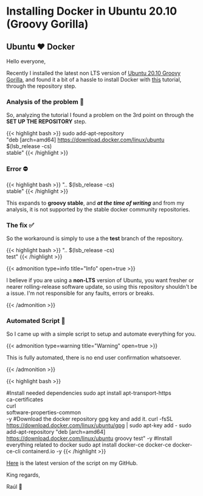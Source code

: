 # Installing Docker in Ubuntu 20.10 (Groovy Gorilla)


## Ubuntu ❤️ Docker
Hello everyone,

Recently I installed the latest non LTS version of [Ubuntu 20.10 Groovy Gorilla](https://releases.ubuntu.com/20.10/), and found it a bit of a hassle to install Docker with [this](https://docs.docker.com/engine/install/ubuntu/) tutorial, through the repository step.

<!--more-->


### Analysis of the problem 🔎
So, analyzing the tutorial I found a problem on the 3rd point on through the **SET UP THE REPOSITORY** step.

{{< highlight bash >}}
sudo add-apt-repository \
   "deb [arch=amd64] https://download.docker.com/linux/ubuntu \
   $(lsb_release -cs) \
   stable"
{{< /highlight >}}

### Error ⛔

{{< highlight bash >}}
    "..
    $(lsb_release -cs) \
    stable"
{{< /highlight >}}

This expands to **groovy stable**, and ___at the time of writing___ and from my analysis, it is not supported by the stable docker community repositories.

### The fix ✅

So the workaround is simply to use a the **test** branch of the repository. 

{{< highlight bash >}}
    "..
    $(lsb_release -cs) \
    test"
{{< /highlight >}}


{{< admonition type=info title="Info" open=true >}}

I believe if you are using a **non-LTS** version of Ubuntu, you want fresher or nearer rolling-release software update, so using this repository shouldn't be a issue. I'm not responsible for any faults, errors or breaks.

{{< /admonition >}}

### Automated Script 🔨
So I came up with a simple script to setup and automate everything for you.

{{< admonition type=warning title="Warning" open=true >}}

This is fully automated, there is no end user confirmation whatsoever.

{{< /admonition >}}


{{< highlight bash >}}

#Install needed dependencies
sudo apt install apt-transport-https \
         ca-certificates \
         curl \
         software-properties-common \
         -y 
#Download the docker repository gpg key and add it.
curl -fsSL https://download.docker.com/linux/ubuntu/gpg | sudo apt-key add -
sudo add-apt-repository "deb [arch=amd64] https://download.docker.com/linux/ubuntu groovy test" -y
#Install everything related to docker
sudo apt install docker-ce docker-ce docker-ce-cli containerd.io -y
{{< /highlight >}}


[Here](https://github.com/raulcorreia7/scripts/blob/master/ubuntu/install-docker.sh) is the latest version of the script on my GitHub.

King regards,

Raúl 🐧
